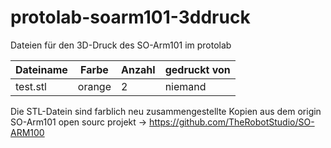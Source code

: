 # protolab-soarm101-3ddruck
Dateien für den 3D-Druck des SO-Arm101 im protolab

Dateiname | Farbe | Anzahl | gedruckt von |
|---|---|---|---|
test.stl | orange | 2|niemand

Die STL-Datein sind farblich neu zusammengestellte Kopien aus dem origin SO-Arm101 open sourc projekt -> https://github.com/TheRobotStudio/SO-ARM100
